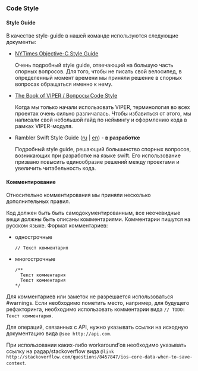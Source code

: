 ### Code Style

#### Style Guide

В качестве style-guide в нашей команде используются следующие документы:

- [NYTimes Objective-C Style Guide](https://github.com/NYTimes/objective-c-style-guide)
  
  Очень подробный style guide, отвечающий на большую часть спорных вопросов. Для того, чтобы не писать свой велосипед, в определенный момент времени мы приняли решение в спорных вопросах обращаться именно к нему.
  
- [The Book of VIPER / Вопросы Code Style](https://github.com/rambler-ios/The-Book-of-VIPER/blob/master/CodeStyle.md)

  Когда мы только начали использовать VIPER, терминология во всех проектах очень сильно различалась. Чтобы избавиться от этого, мы написали свой небольшой гайд по неймингу и оформлению кода в рамках VIPER-модуля.
  
- Rambler Swift Style Guide ([ru](./code-styles/swift/swift-style-guide-ru.md) | [en](./code-styles/swift/swift-style-guide-en.md)) - **в разработке**

  Подробный style guide, решающий большинство спорных вопросов, возникающих при разработке на языке swift. Его использование призвано повысить единообразие решений между проектами и увеличить читабельность кода.  
  
#### Комментирование

Относительно комментирования мы приняли несколько дополнительных правил.

Код должен быть быть самодокументированным, все неочевидные вещи должны быть описаны комментариями. Комментарии пишутся на русском языке. Формат комментариев:

- однострочные

  `// Текст комментария`

- многострочные
 
  ```
  /**
    Текст комментария
    Текст комментария
  */
  ```

Для комментариев или заметок не разрешается использоваться #warnings. Если необходимо пометить место, например, для будущего рефакторинга, необходимо использовать комментарии вида `// TODO: Текст комментария`.

Для операций, связанных с API, нужно указывать ссылки на исходную документацию вида `@see http://api.com`.

При использовании каких-либо workaround’ов необходимо указывать ссылку на радар/stackoverflow вида `@link http://stackoverflow.com/questions/8457847/ios-core-data-when-to-save-context`.
